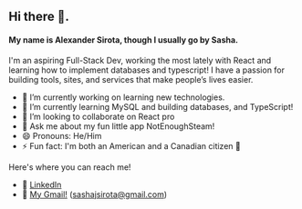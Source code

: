 ## Hi there 👋. 
#### My name is Alexander Sirota, though I usually go by Sasha. 
I'm an aspiring Full-Stack Dev, working the most lately with React and learning how to implement databases and typescript!
I have a passion for building tools, sites, and services that make people’s lives easier.

- 🔭 I’m currently working on learning new technologies.
- 🌱 I’m currently learning MySQL and building databases, and TypeScript!
- 👯 I’m looking to collaborate on React pro
- 💬 Ask me about my fun little app NotEnoughSteam!
- 😄 Pronouns: He/Him
- ⚡ Fun fact: I'm both an American and a Canadian citizen 🍁

Here's where you can reach me!
- 👔 [LinkedIn](https://www.linkedin.com/in/alexander-sirota/) 
- 📧 [My Gmail!](mailto:sashajsirota@gmail.com) (sashajsirota@gmail.com)

